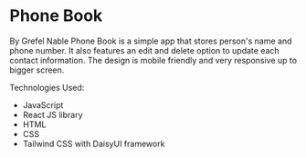 # Phone Book

By Grefel Nable
Phone Book is a simple app that stores person's name and phone number. It also features an edit and delete option to update each contact information. The design is mobile friendly and very responsive up to bigger screen.

Technologies Used:

- JavaScript
- React JS library
- HTML
- CSS
- Tailwind CSS with DaisyUI framework
